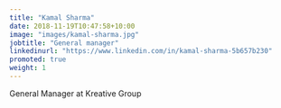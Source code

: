 ```yaml
---
title: "Kamal Sharma"
date: 2018-11-19T10:47:58+10:00
image: "images/kamal-sharma.jpg"
jobtitle: "General manager"
linkedinurl: "https://www.linkedin.com/in/kamal-sharma-5b657b230"
promoted: true
weight: 1
---
```


General Manager at Kreative Group
